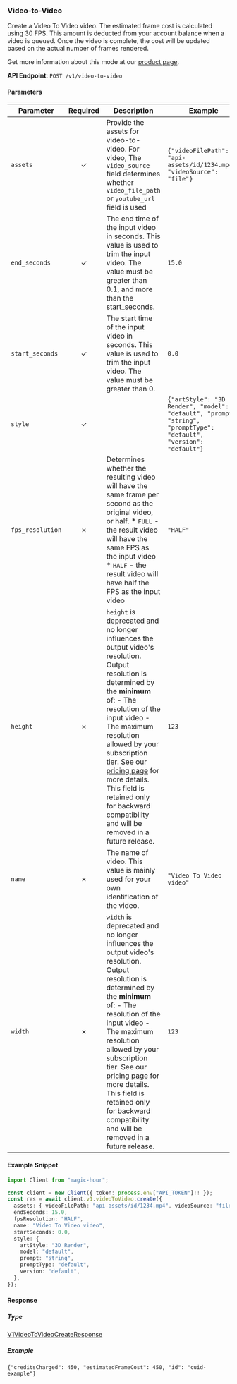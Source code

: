 
### Video-to-Video <a name="create"></a>

Create a Video To Video video. The estimated frame cost is calculated using 30 FPS. This amount is deducted from your account balance when a video is queued. Once the video is complete, the cost will be updated based on the actual number of frames rendered.
  
Get more information about this mode at our [product page](https://magichour.ai/products/video-to-video).
  

**API Endpoint**: `POST /v1/video-to-video`

#### Parameters

| Parameter | Required | Description | Example |
|-----------|:--------:|-------------|--------|
| `assets` | ✓ | Provide the assets for video-to-video. For video, The `video_source` field determines whether `video_file_path` or `youtube_url` field is used | `{"videoFilePath": "api-assets/id/1234.mp4", "videoSource": "file"}` |
| `end_seconds` | ✓ | The end time of the input video in seconds. This value is used to trim the input video. The value must be greater than 0.1, and more than the start_seconds. | `15.0` |
| `start_seconds` | ✓ | The start time of the input video in seconds. This value is used to trim the input video. The value must be greater than 0. | `0.0` |
| `style` | ✓ |  | `{"artStyle": "3D Render", "model": "default", "prompt": "string", "promptType": "default", "version": "default"}` |
| `fps_resolution` | ✗ | Determines whether the resulting video will have the same frame per second as the original video, or half.  * `FULL` - the result video will have the same FPS as the input video * `HALF` - the result video will have half the FPS as the input video | `"HALF"` |
| `height` | ✗ | `height` is deprecated and no longer influences the output video's resolution.  Output resolution is determined by the **minimum** of: - The resolution of the input video - The maximum resolution allowed by your subscription tier. See our [pricing page](https://magichour.ai/pricing) for more details.  This field is retained only for backward compatibility and will be removed in a future release. | `123` |
| `name` | ✗ | The name of video. This value is mainly used for your own identification of the video. | `"Video To Video video"` |
| `width` | ✗ | `width` is deprecated and no longer influences the output video's resolution.  Output resolution is determined by the **minimum** of: - The resolution of the input video - The maximum resolution allowed by your subscription tier. See our [pricing page](https://magichour.ai/pricing) for more details.  This field is retained only for backward compatibility and will be removed in a future release. | `123` |

#### Example Snippet

```typescript
import Client from "magic-hour";

const client = new Client({ token: process.env["API_TOKEN"]!! });
const res = await client.v1.videoToVideo.create({
  assets: { videoFilePath: "api-assets/id/1234.mp4", videoSource: "file" },
  endSeconds: 15.0,
  fpsResolution: "HALF",
  name: "Video To Video video",
  startSeconds: 0.0,
  style: {
    artStyle: "3D Render",
    model: "default",
    prompt: "string",
    promptType: "default",
    version: "default",
  },
});

```

#### Response

##### Type
[V1VideoToVideoCreateResponse](/src/types/v1-video-to-video-create-response.ts)

##### Example
`{"creditsCharged": 450, "estimatedFrameCost": 450, "id": "cuid-example"}`
